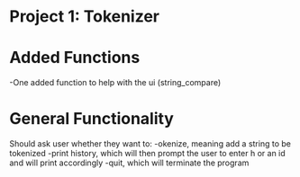 Project 1: Tokenizer
====================
# Added Functions
-One added function to help with the ui (string_compare)

# General Functionality
Should ask user whether they want to:
-okenize, meaning add a string to be tokenized
-print history, which will then prompt the user to enter h or an id
and will print accordingly
-quit, which will terminate the program


